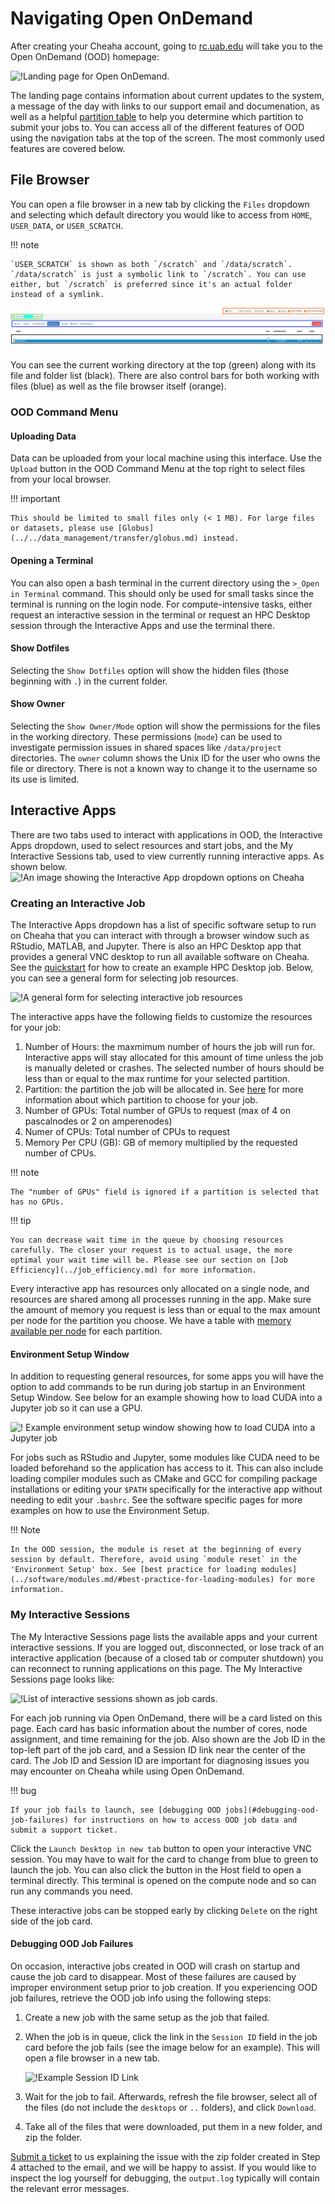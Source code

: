 # Navigating Open OnDemand

After creating your Cheaha account, going to [rc.uab.edu](https://rc.uab.edu) will take you to the Open OnDemand (OOD) homepage:

![!Landing page for Open OnDemand.](./images/ood_homepage.png)

The landing page contains information about current updates to the system, a message of the day with links to our support email and documenation, as well as a helpful [partition table](../getting_started.md#partitions) to help you determine which partition to submit your jobs to. You can access all of the different features of OOD using the navigation tabs at the top of the screen. The most commonly used features are covered below.

## File Browser

You can open a file browser in a new tab by clicking the `Files` dropdown and selecting which default directory you would like to access from `HOME`, `USER_DATA`, or `USER_SCRATCH`.

<!-- markdownlint-disable MD046 -->
!!! note

    `USER_SCRATCH` is shown as both `/scratch` and `/data/scratch`. `/data/scratch` is just a symbolic link to `/scratch`. You can use either, but `/scratch` is preferred since it's an actual folder instead of a symlink.
<!-- markdownlint-enable MD046 -->

![!Basic file browser for OOD.](./images/file_browser.png)

You can see the current working directory at the top (green) along with its file and folder list (black). There are also control bars for both working with files (blue) as well as the file browser itself (orange).

### OOD Command Menu

#### Uploading Data

Data can be uploaded from your local machine using this interface. Use the `Upload` button in the OOD Command Menu at the top right to select files from your local browser.

<!-- markdownlint-disable MD046 -->
!!! important

    This should be limited to small files only (< 1 MB). For large files or datasets, please use [Globus](../../data_management/transfer/globus.md) instead.
<!-- markdownlint-enable MD046 -->

#### Opening a Terminal

You can also open a bash terminal in the current directory using the `>_Open in Terminal` command. This should only be used for small tasks since the terminal is running on the login node. For compute-intensive tasks, either request an interactive session in the terminal or request an HPC Desktop session through the Interactive Apps and use the terminal there.

#### Show Dotfiles

Selecting the `Show Dotfiles` option will show the hidden files (those beginning with `.`) in the current folder.

#### Show Owner

Selecting the `Show Owner/Mode` option will show the permissions for the files in the working directory. These permissions (`mode`) can be used to investigate permission issues in shared spaces like `/data/project` directories. The `owner` column shows the Unix ID for the user who owns the file or directory. There is not a known way to change it to the username so its use is limited.

## Interactive Apps

There are two tabs used to interact with applications in OOD, the Interactive Apps dropdown, used to select resources and start jobs, and the My Interactive Sessions tab, used to view currently running interactive apps. As shown below. ![!An image showing the Interactive App dropdown options on Cheaha](images/ood_menu_options.png)

### Creating an Interactive Job

The Interactive Apps dropdown has a list of specific software setup to run on Cheaha that you can interact with through a browser window such as RStudio, MATLAB, and Jupyter. There is also an HPC Desktop app that provides a general VNC desktop to run all available software on Cheaha. See the [quickstart](index.md#quickstart) for how to create an example HPC Desktop job. Below, you can see a general form for selecting job resources.

![!A general form for selecting interactive job resources](images/ood_general_resources_form.png)

The interactive apps have the following fields to customize the resources for your job:

1. Number of Hours: the maxmimum number of hours the job will run for. Interactive apps will stay allocated for this amount of time unless the job is manually deleted or crashes. The selected number of hours should be less than or equal to the max runtime for your selected partition.
2. Partition: the partition the job will be allocated in. See [here](../getting_started.md#partitions) for more information about which partition to choose for your job.
3. Number of GPUs: Total number of GPUs to request (max of 4 on pascalnodes or 2 on amperenodes)
4. Numer of CPUs: Total number of CPUs to request
5. Memory Per CPU (GB): GB of memory multiplied by the requested number of CPUs.

<!-- markdownlint-disable MD046 -->
!!! note

    The "number of GPUs" field is ignored if a partition is selected that has no GPUs.
<!-- markdownlint-enable MD046 -->

<!-- markdownlint-disable MD046 -->
!!! tip

    You can decrease wait time in the queue by choosing resources carefully. The closer your request is to actual usage, the more optimal your wait time will be. Please see our section on [Job Efficiency](../job_efficiency.md) for more information.
<!-- markdownlint-enable MD046 -->

Every interactive app has resources only allocated on a single node, and resources are shared among all processes running in the app. Make sure the amount of memory you request is less than or equal to the max amount per node for the partition you choose. We have a table with [memory available per node](../hardware.md#cheaha-hpc-cluster) for each partition.

#### Environment Setup Window

In addition to requesting general resources, for some apps you will have the option to add commands to be run during job startup in an Environment Setup Window. See below for an example showing how to load CUDA into a Jupyter job so it can use a GPU.

![! Example environment setup window showing how to load CUDA into a Jupyter job](./images/ood_environment_setup_window.png)

For jobs such as RStudio and Jupyter, some modules like CUDA need to be loaded beforehand so the application has access to it. This can also include loading compiler modules such as CMake and GCC for compiling package installations or editing your `$PATH` specifically for the interactive app without needing to edit your `.bashrc`. See the software specific pages for more examples on how to use the Environment Setup.

<!-- markdownlint-disable MD046 -->
!!! Note

    In the OOD session, the module is reset at the beginning of every session by default. Therefore, avoid using `module reset` in the 'Environment Setup' box. See [best practice for loading modules](../software/modules.md/#best-practice-for-loading-modules) for more information.
<!-- markdownlint-disable MD046 -->

### My Interactive Sessions

The My Interactive Sessions page lists the available apps and your current interactive sessions. If you are logged out, disconnected, or lose track of an interactive application (because of a closed tab or computer shutdown) you can reconnect to running applications on this page. The My Interactive Sessions page looks like:

![!List of interactive sessions shown as job cards.](./images/ood_interactive_sessions.png)

For each job running via Open OnDemand, there will be a card listed on this page. Each card has basic information about the number of cores, node assignment, and time remaining for the job. Also shown are the Job ID in the top-left part of the job card, and a Session ID link near the center of the card. The Job ID and Session ID are important for diagnosing issues you may encounter on Cheaha while using Open OnDemand.

<!-- markdownlint-disable MD046 -->
!!! bug

    If your job fails to launch, see [debugging OOD jobs](#debugging-ood-job-failures) for instructions on how to access OOD job data and submit a support ticket.
<!-- markdownlint-enable MD046 -->

Click the `Launch Desktop in new tab` button to open your interactive VNC session. You may have to wait for the card to change from blue to green to launch the job. You can also click the button in the Host field to open a terminal directly. This terminal is opened on the compute node and so can run any commands you need.

These interactive jobs can be stopped early by clicking `Delete` on the right side of the job card.

#### Debugging OOD Job Failures

On occasion, interactive jobs created in OOD will crash on startup and cause the job card to disappear. Most of these failures are caused by improper environment setup prior to job creation. If you experiencing OOD job failures, retrieve the OOD job info using the following steps:

1. Create a new job with the same setup as the job that failed.
2. When the job is in queue, click the link in the `Session ID` field in the job card before the job fails (see the image below for an example). This will open a file browser in a new tab.

    ![!Example Session ID Link](images/example_session_id_link.png)

3. Wait for the job to fail. Afterwards, refresh the file browser, select all of the files (do not include the `desktops` or `..` folders), and click `Download`.
4. Take all of the files that were downloaded, put them in a new folder, and zip the folder.

[Submit a ticket](../../index.md#how-to-contact-us) to us explaining the issue with the zip folder created in Step 4 attached to the email, and we will be happy to assist. If you would like to inspect the log yourself for debugging, the `output.log` typically will contain the relevant error messages.
